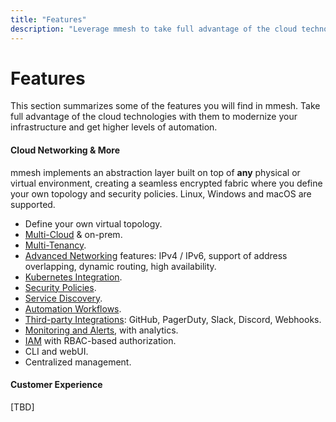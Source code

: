 ```yaml
---
title: "Features"
description: "Leverage mmesh to take full advantage of the cloud technologies, modernize your infrastructure and get higher levels of automation."
---
```


# Features

This section summarizes some of the features you will find in mmesh. Take full advantage of the cloud technologies with them to modernize your infrastructure and get higher levels of automation.

#### Cloud Networking & More

mmesh implements an abstraction layer built on top of **any** physical or virtual environment, creating a seamless encrypted fabric where you define your own topology and security policies. Linux, Windows and macOS are supported.

- Define your own virtual topology.
- [Multi-Cloud](/docs/platform/cloud-provisioning/overview/) & on-prem.
- [Multi-Tenancy](/docs/platform/networking/topology/).
- [Advanced Networking](/docs/platform/networking/advanced-features/) features: IPv4 / IPv6, support of address overlapping, dynamic routing, high availability.
- [Kubernetes Integration](/docs/platform/kubernetes/overview/).
- [Security Policies](/docs/platform/networking/network-security/).
- [Service Discovery](/docs/platform/networking/service-discovery/).
- [Automation Workflows](/docs/platform/automation/overview/).
- [Third-party Integrations](/docs/platform/administration/account/#integrations): GitHub, PagerDuty, Slack, Discord, Webhooks.
- [Monitoring and Alerts](/docs/platform/monitoring/overview/), with analytics.
- [IAM](/docs/platform/iam/overview/) with RBAC-based authorization.
- CLI and webUI.
- Centralized management.

#### Customer Experience

[TBD]
